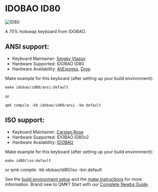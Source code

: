 # IDOBAO ID80

![ID80](https://ae01.alicdn.com/kf/H0f617c6129c24cfaa26a8c9e8e54851aj.jpg)

A 75% hotswap keyboard from IDOBAO.

## ANSI support:

* Keyboard Maintainer: [Sergey Vlasov](https://github.com/sigprof)
* Hardware Supported: IDOBAO ID80
* Hardware Availability: [AliExpress](https://www.aliexpress.com/item/4000590804514.html), [Drop](https://drop.com/buy/idobao-id80-75-hot-swappable-mechanical-keyboard-kit?mode=guest_open)

Make example for this keyboard (after setting up your build environment):

    make idobao/id80/ansi:default

or

    qmk compile -kb idobao/id80/ansi -km default    

## ISO support:

* Keyboard Maintainer: [Carsten Rose](https://github.com/cwr10010)
* Hardware Supported: IDOBAO ID80v2
* Hardware Availability: [IDOBAO](https://www.idobao.net/products/idobao-id80v2-75-hot-swappable-mechanical-keyboard-kit)

Make example for this keyboard (after setting up your build environment):

    make id80/iso:default

or
    qmk compile -kb idobao/id80/iso -km default    

See the [build environment setup](https://docs.qmk.fm/#/getting_started_build_tools) and the [make instructions](https://docs.qmk.fm/#/getting_started_make_guide) for more information. Brand new to QMK? Start with our [Complete Newbs Guide](https://docs.qmk.fm/#/newbs).
